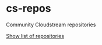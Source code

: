 # cs-repos
Community Cloudstream repositories

[Show list of repositories](https://rentry.org/cs3-repos)
